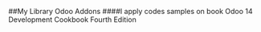 ##My Library Odoo Addons
####I apply codes samples on book Odoo 14 Development Cookbook Fourth Edition
